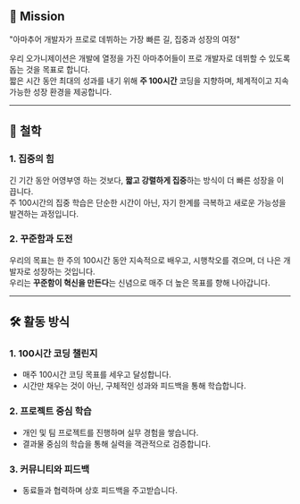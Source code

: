 ## 🚀 Mission  
"아마추어 개발자가 프로로 데뷔하는 가장 빠른 길, 집중과 성장의 여정"

우리 오가니제이션은 개발에 열정을 가진 아마추어들이 프로 개발자로 데뷔할 수 있도록 돕는 것을 목표로 합니다.  
짧은 시간 동안 최대의 성과를 내기 위해 **주 100시간** 코딩을 지향하며, 체계적이고 지속 가능한 성장 환경을 제공합니다.

---

## 🌟 철학  
### **1. 집중의 힘**  
긴 기간 동안 어영부영 하는 것보다, **짧고 강렬하게 집중**하는 방식이 더 빠른 성장을 이끕니다.  
주 100시간의 집중 학습은 단순한 시간이 아닌, 자기 한계를 극복하고 새로운 가능성을 발견하는 과정입니다.

### **2. 꾸준함과 도전**  
우리의 목표는 한 주의 100시간 동안 지속적으로 배우고, 시행착오를 겪으며, 더 나은 개발자로 성장하는 것입니다.  
우리는 **꾸준함이 혁신을 만든다**는 신념으로 매주 더 높은 목표를 향해 나아갑니다.

---

## 🛠️ 활동 방식  
### 1. **100시간 코딩 챌린지**  
- 매주 100시간 코딩 목표를 세우고 달성합니다.  
- 시간만 채우는 것이 아닌, 구체적인 성과와 피드백을 통해 학습합니다.  

### 2. **프로젝트 중심 학습**  
- 개인 및 팀 프로젝트를 진행하며 실무 경험을 쌓습니다.  
- 결과물 중심의 학습을 통해 실력을 객관적으로 검증합니다.  

### 3. **커뮤니티와 피드백**  
- 동료들과 협력하며 상호 피드백을 주고받습니다.
